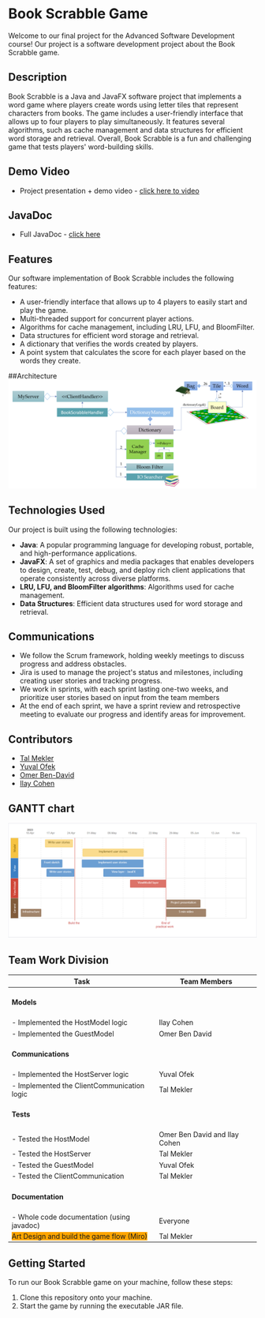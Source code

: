 # Book Scrabble Game
Welcome to our final project for the Advanced Software Development course! Our project is a software development project about the Book Scrabble game.

## Description
Book Scrabble is a Java and JavaFX software project that implements a word game where players create words using letter tiles that represent characters from books. The game includes a user-friendly interface that allows up to four players to play simultaneously. It features several algorithms, such as cache management and data structures for efficient word storage and retrieval. Overall, Book Scrabble is a fun and challenging game that tests players' word-building skills.


## Demo Video
* Project presentation + demo video - [click here to video](https://www.youtube.com/watch?v=fDWaK009uuE)

## JavaDoc
* Full JavaDoc - [click here](https://bookscrabbleproject.github.io/JavaDoc/com.example.bookscrabbleapp/module-summary.html)

## Features
Our software implementation of Book Scrabble includes the following features:

* A user-friendly interface that allows up to 4 players to easily start and play the game.
* Multi-threaded support for concurrent player actions.
* Algorithms for cache management, including LRU, LFU, and BloomFilter.
* Data structures for efficient word storage and retrieval.
* A dictionary that verifies the words created by players.
* A point system that calculates the score for each player based on the words they create.

##Architecture
![Architecture](./architecture.png)

## Technologies Used
Our project is built using the following technologies:

* **Java**: A popular programming language for developing robust, portable, and high-performance applications.
* **JavaFX**: A set of graphics and media packages that enables developers to design, create, test, debug, and deploy rich client applications that operate consistently across diverse platforms.
* **LRU, LFU, and BloomFilter algorithms**: Algorithms used for cache management.
* **Data Structures**: Efficient data structures used for word storage and retrieval.

## Communications
* We follow the Scrum framework, holding weekly meetings to discuss progress and address obstacles.
* Jira is used to manage the project's status and milestones, including creating user stories and tracking progress.
* We work in sprints, with each sprint lasting one-two weeks, and prioritize user stories based on input from the team members
* At the end of each sprint, we have a sprint review and retrospective meeting to evaluate our progress and identify areas for improvement.

## Contributors
* [Tal Mekler](https://github.com/TalMekler)
* [Yuval Ofek](https://github.com/YuvalOfek1)
* [Omer Ben-David](https://github.com/OmerBendaa)
* [Ilay Cohen](https://github.com/ilaycohen2712)

## GANTT chart
![Gantt chart](./GanttChart.png)

## Team Work Division

| Task                           | Team Members                                 |
| ------------------------------ | -------------------------------------------- |
| <span style="background-color: yellow"><h4><b>Models</b></h4></span>  |                                              |
| - Implemented the HostModel logic  | Ilay Cohen                                  |
| - Implemented the GuestModel       | Omer Ben David                              |
| <span style="background-color: lightblue"><h4><b>Communications</b></h4></span> |                                              |
| - Implemented the HostServer logic | Yuval Ofek                                  |
| - Implemented the ClientCommunication logic | Tal Mekler                          |
| <span style="background-color: lightgreen"><h4><b>Tests</b></h4></span>  |                                              |
| - Tested the HostModel             | Omer Ben David and Ilay Cohen              |
| - Tested the HostServer            | Tal Mekler                                  |
| - Tested the GuestModel            | Yuval Ofek                                  |
| - Tested the ClientCommunication   | Tal Mekler                                  |
| <span style="background-color: lightpink"><h4><b>Documentation</b></h4></span> |                                              |
| - Whole code documentation (using javadoc) | Everyone                      |
| <span style="background-color: orange">Art Design and build the game flow (Miro)</span> | Tal Mekler                                |


## Getting Started
To run our Book Scrabble game on your machine, follow these steps:

1. Clone this repository onto your machine.
2. Start the game by running the executable JAR file.


